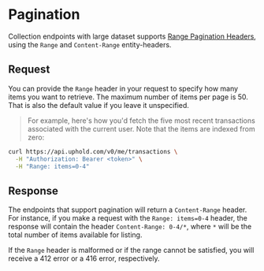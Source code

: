 # Pagination

Collection endpoints with large dataset supports [Range Pagination Headers](http://www.w3.org/Protocols/rfc2616/rfc2616-sec14.html), using the `Range` and `Content-Range` entity-headers.

## Request

You can provide the `Range` header in your request to specify how many items you want to retrieve.
The maximum number of items per page is 50. That is also the default value if you leave it unspecified.

> For example, here's how you'd fetch the five most recent transactions associated with the current user.
> Note that the items are indexed from zero:

```bash
curl https://api.uphold.com/v0/me/transactions \
  -H "Authorization: Bearer <token>" \
  -H "Range: items=0-4"
```

## Response

The endpoints that support pagination will return a `Content-Range` header.
For instance, if you make a request with the `Range: items=0-4` header, the response will contain the header `Content-Range: 0-4/*`, where `*` will be the total number of items available for listing.

If the `Range` header is malformed or if the range cannot be satisfied, you will receive a 412 error or a 416 error, respectively.
